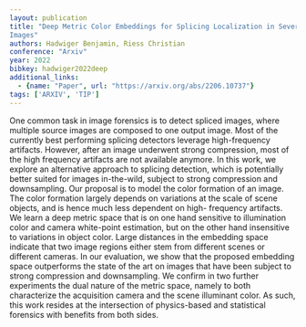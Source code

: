 ```yaml
---
layout: publication
title: "Deep Metric Color Embeddings for Splicing Localization in Severely Degraded
Images"
authors: Hadwiger Benjamin, Riess Christian
conference: "Arxiv"
year: 2022
bibkey: hadwiger2022deep
additional_links:
  - {name: "Paper", url: "https://arxiv.org/abs/2206.10737"}
tags: ['ARXIV', 'TIP']
---
```

One common task in image forensics is to detect spliced images, where multiple
source images are composed to one output image. Most of the currently best
performing splicing detectors leverage high-frequency artifacts. However, after
an image underwent strong compression, most of the high frequency artifacts are
not available anymore. In this work, we explore an alternative approach to
splicing detection, which is potentially better suited for images in-the-wild,
subject to strong compression and downsampling. Our proposal is to model the
color formation of an image. The color formation largely depends on variations
at the scale of scene objects, and is hence much less dependent on high-
frequency artifacts. We learn a deep metric space that is on one hand sensitive
to illumination color and camera white-point estimation, but on the other hand
insensitive to variations in object color. Large distances in the embedding
space indicate that two image regions either stem from different scenes or
different cameras. In our evaluation, we show that the proposed embedding space
outperforms the state of the art on images that have been subject to strong
compression and downsampling. We confirm in two further experiments the dual
nature of the metric space, namely to both characterize the acquisition camera
and the scene illuminant color. As such, this work resides at the intersection
of physics-based and statistical forensics with benefits from both sides.
